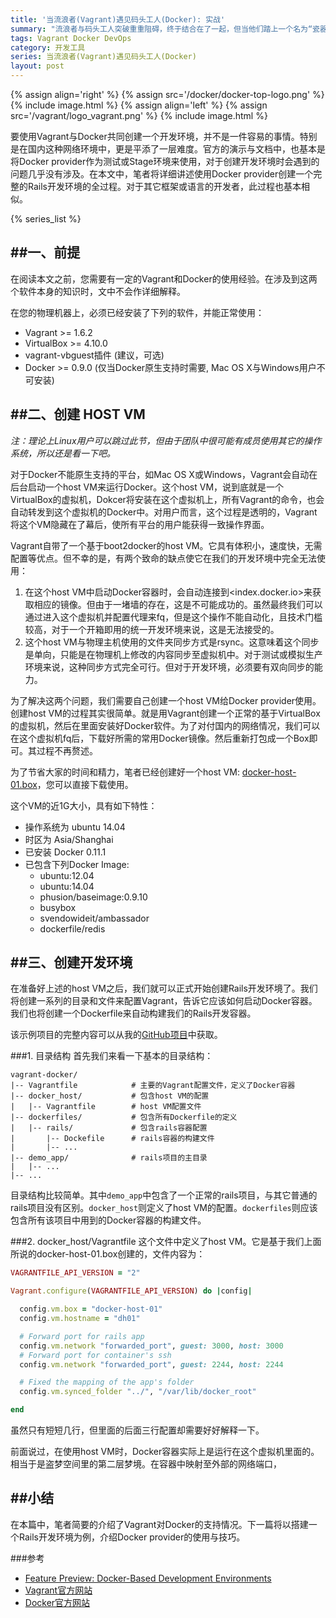 ```yaml
---
title: '当流浪者(Vagrant)遇见码头工人(Docker): 实战'
summary: "流浪者与码头工人突破重重阻碍，终于结合在了一起，但当他们踏上一个名为“瓷器国”的地方时，却一下子撞上了一堵无形无象的高墙..."
tags: Vagrant Docker DevOps
category: 开发工具
series: 当流浪者(Vagrant)遇见码头工人(Docker)
layout: post
---
```

{% assign align='right' %}
{% assign src='/docker/docker-top-logo.png' %}
{% include image.html %}
{% assign align='left' %}
{% assign src='/vagrant/logo_vagrant.png' %}
{% include image.html %}

要使用Vagrant与Docker共同创建一个开发环境，并不是一件容易的事情。特别是在国内这种网络环境中，更是平添了一层难度。官方的演示与文档中，也基本是将Docker provider作为测试或Stage环境来使用，对于创建开发环境时会遇到的问题几乎没有涉及。在本文中，笔者将详细讲述使用Docker provider创建一个完整的Rails开发环境的全过程。对于其它框架或语言的开发者，此过程也基本相似。

{% series_list %}

##一、前提
----
在阅读本文之前，您需要有一定的Vagrant和Docker的使用经验。在涉及到这两个软件本身的知识时，文中不会作详细解释。

在您的物理机器上，必须已经安装了下列的软件，并能正常使用：

* Vagrant >= 1.6.2
* VirtualBox >= 4.10.0
* vagrant-vbguest插件 (建议，可选)
* Docker >= 0.9.0 (仅当Docker原生支持时需要, Mac OS X与Windows用户不可安装)

##二、创建 HOST VM
----
*注：理论上Linux用户可以跳过此节，但由于团队中很可能有成员使用其它的操作系统，所以还是看一下吧。*

对于Docker不能原生支持的平台，如Mac OS X或Windows，Vagrant会自动在后台启动一个host VM来运行Docker。这个host VM，说到底就是一个VirtualBox的虚拟机，Dokcer将安装在这个虚拟机上，所有Vagrant的命令，也会自动转发到这个虚拟机的Docker中。对用户而言，这个过程是透明的，Vagrant将这个VM隐藏在了幕后，使所有平台的用户能获得一致操作界面。

Vagrant自带了一个基于boot2docker的host VM。它具有体积小，速度快，无需配置等优点。但不幸的是，有两个致命的缺点使它在我们的开发环境中完全无法使用：

1. 在这个host VM中启动Docker容器时，会自动连接到<index.docker.io>来获取相应的镜像。但由于一堵墙的存在，这是不可能成功的。虽然最终我们可以通过进入这个虚拟机并配置代理来fq，但是这个操作不能自动化，且技术门槛较高，对于一个开箱即用的统一开发环境来说，这是无法接受的。
2. 这个host VM与物理主机使用的文件夹同步方式是rsync。这意味着这个同步是单向，只能是在物理机上修改的内容同步至虚拟机中。对于测试或模拟生产环境来说，这种同步方式完全可行。但对于开发环境，必须要有双向同步的能力。

为了解决这两个问题，我们需要自己创建一个host VM给Docker provider使用。创建host VM的过程其实很简单。就是用Vagrant创建一个正常的基于VirtualBox的虚拟机，然后在里面安装好Docker软件。为了对付国内的网络情况，我们可以在这个虚拟机fq后，下载好所需的常用Docker镜像。然后重新打包成一个Box即可。其过程不再赘述。

为了节省大家的时间和精力，笔者已经创建好一个host VM: [docker-host-01.box](http://yun.baidu.com/share/link?shareid=566951005&uk=289275890)，您可以直接下载使用。

这个VM的近1G大小，具有如下特性：

* 操作系统为 ubuntu 14.04
* 时区为 Asia/Shanghai
* 已安装 Docker 0.11.1
* 已包含下列Docker Image:
  * ubuntu:12.04
  * ubuntu:14.04
  * phusion/baseimage:0.9.10
  * busybox
  * svendowideit/ambassador
  * dockerfile/redis

##三、创建开发环境
----
在准备好上述的host VM之后，我们就可以正式开始创建Rails开发环境了。我们将创建一系列的目录和文件来配置Vagrant，告诉它应该如何启动Docker容器。我们也将创建一个Dockerfile来自动构建我们的Rails开发容器。

该示例项目的完整内容可以从我的[GitHub项目](https://github.com/hlj/vagrant-docker)中获取。

###1. 目录结构
首先我们来看一下基本的目录结构：

```
vagrant-docker/
|-- Vagrantfile            # 主要的Vagrant配置文件，定义了Docker容器
|-- docker_host/           # 包含host VM的配置
|   |-- Vagrantfile        # host VM配置文件
|-- dockerfiles/           # 包含所有Dockerfile的定义
|   |-- rails/             # 包含rails容器配置
|       |-- Dockefile      # rails容器的构建文件
|       |-- ...
|-- demo_app/              # rails项目的主目录
|   |-- ...
|-- ...
```

目录结构比较简单。其中`demo_app`中包含了一个正常的rails项目，与其它普通的rails项目没有区别。`docker_host`则定义了host VM的配置。`dockerfiles`则应该包含所有该项目中用到的Docker容器的构建文件。

###2. docker_host/Vagrantfile
这个文件中定义了host VM。它是基于我们上面所说的docker-host-01.box创建的，文件内容为：

```ruby
VAGRANTFILE_API_VERSION = "2"

Vagrant.configure(VAGRANTFILE_API_VERSION) do |config|

  config.vm.box = "docker-host-01"
  config.vm.hostname = "dh01"

  # Forward port for rails app
  config.vm.network "forwarded_port", guest: 3000, host: 3000
  # Forward port for container's ssh
  config.vm.network "forwarded_port", guest: 2244, host: 2244

  # Fixed the mapping of the app's folder
  config.vm.synced_folder "../", "/var/lib/docker_root"

end
```
虽然只有短短几行，但里面的后面三行配置却需要好好解释一下。

前面说过，在使用host VM时，Docker容器实际上是运行在这个虚拟机里面的。相当于是盗梦空间里的第二层梦境。在容器中映射至外部的网络端口，

##小结
----
在本篇中，笔者简要的介绍了Vagrant对Docker的支持情况。下一篇将以搭建一个Rails开发环境为例，介绍Docker provider的使用与技巧。



###参考
* [Feature Preview: Docker-Based Development Environments](https://www.vagrantup.com/blog/feature-preview-vagrant-1-6-docker-dev-environments.html)
* [Vagrant官方网站](http://www.vagrantup.com/)
* [Docker官方网站](https://www.docker.io/)
